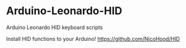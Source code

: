 # Arduino-Leonardo-HID
Arduino Leonardo HID keyboard scripts

Install HID functions to your Arduino!
https://github.com/NicoHood/HID
